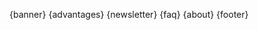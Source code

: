 <!--/**
 *  Project: kanff.org
 *  File: content-fr.md markdown content specific to a language
 *  Author: Samuel Roland
 *  Creation date: 21.04.2021
 */ -->
{banner}
{advantages}
{newsletter}
{faq}
{about}
{footer}
